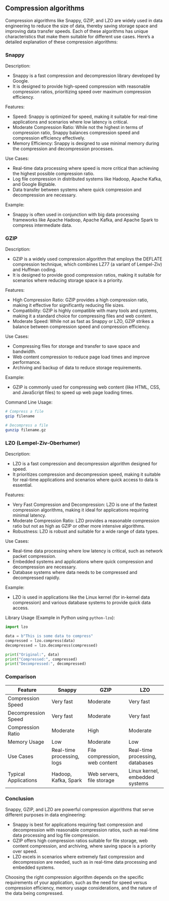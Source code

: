 ## Compression algorithms

Compression algorithms like Snappy, GZIP, and LZO are widely used in data engineering to reduce the size of data, thereby saving storage space and improving data transfer speeds. Each of these algorithms has unique characteristics that make them suitable for different use cases. Here’s a detailed explanation of these compression algorithms:

### Snappy

Description:
- Snappy is a fast compression and decompression library developed by Google.
- It is designed to provide high-speed compression with reasonable compression ratios, prioritizing speed over maximum compression efficiency.

Features:
- Speed: Snappy is optimized for speed, making it suitable for real-time applications and scenarios where low latency is critical.
- Moderate Compression Ratio: While not the highest in terms of compression ratio, Snappy balances compression speed and compression efficiency effectively.
- Memory Efficiency: Snappy is designed to use minimal memory during the compression and decompression processes.

Use Cases:
- Real-time data processing where speed is more critical than achieving the highest possible compression ratio.
- Log file compression in distributed systems like Hadoop, Apache Kafka, and Google Bigtable.
- Data transfer between systems where quick compression and decompression are necessary.

Example:
- Snappy is often used in conjunction with big data processing frameworks like Apache Hadoop, Apache Kafka, and Apache Spark to compress intermediate data.

### GZIP

Description:
- GZIP is a widely used compression algorithm that employs the DEFLATE compression technique, which combines LZ77 (a variant of Lempel-Ziv) and Huffman coding.
- It is designed to provide good compression ratios, making it suitable for scenarios where reducing storage space is a priority.

Features:
- High Compression Ratio: GZIP provides a high compression ratio, making it effective for significantly reducing file sizes.
- Compatibility: GZIP is highly compatible with many tools and systems, making it a standard choice for compressing files and web content.
- Moderate Speed: While not as fast as Snappy or LZO, GZIP strikes a balance between compression speed and compression efficiency.

Use Cases:
- Compressing files for storage and transfer to save space and bandwidth.
- Web content compression to reduce page load times and improve performance.
- Archiving and backup of data to reduce storage requirements.

Example:
- GZIP is commonly used for compressing web content (like HTML, CSS, and JavaScript files) to speed up web page loading times.

Command Line Usage:
```bash
# Compress a file
gzip filename

# Decompress a file
gunzip filename.gz
```

### LZO (Lempel-Ziv-Oberhumer)

Description:
- LZO is a fast compression and decompression algorithm designed for speed.
- It prioritizes compression and decompression speed, making it suitable for real-time applications and scenarios where quick access to data is essential.

Features:
- Very Fast Compression and Decompression: LZO is one of the fastest compression algorithms, making it ideal for applications requiring minimal latency.
- Moderate Compression Ratio: LZO provides a reasonable compression ratio but not as high as GZIP or other more intensive algorithms.
- Robustness: LZO is robust and suitable for a wide range of data types.

Use Cases:
- Real-time data processing where low latency is critical, such as network packet compression.
- Embedded systems and applications where quick compression and decompression are necessary.
- Database systems where data needs to be compressed and decompressed rapidly.

Example:
- LZO is used in applications like the Linux kernel (for in-kernel data compression) and various database systems to provide quick data access.

Library Usage (Example in Python using `python-lzo`):
```python
import lzo

data = b"This is some data to compress"
compressed = lzo.compress(data)
decompressed = lzo.decompress(compressed)

print("Original:", data)
print("Compressed:", compressed)
print("Decompressed:", decompressed)
```

### Comparison

| Feature                    | Snappy                          | GZIP                            | LZO                              |
|----------------------------|---------------------------------|---------------------------------|----------------------------------|
| Compression Speed          | Very fast                       | Moderate                        | Very fast                        |
| Decompression Speed        | Very fast                       | Moderate                        | Very fast                        |
| Compression Ratio          | Moderate                        | High                            | Moderate                         |
| Memory Usage               | Low                             | Moderate                        | Low                              |
| Use Cases                  | Real-time processing, logs      | File compression, web content   | Real-time processing, databases  |
| Typical Applications       | Hadoop, Kafka, Spark            | Web servers, file storage       | Linux kernel, embedded systems   |

### Conclusion

Snappy, GZIP, and LZO are powerful compression algorithms that serve different purposes in data engineering:

- Snappy is best for applications requiring fast compression and decompression with reasonable compression ratios, such as real-time data processing and log file compression.
- GZIP offers high compression ratios suitable for file storage, web content compression, and archiving, where saving space is a priority over speed.
- LZO excels in scenarios where extremely fast compression and decompression are needed, such as in real-time data processing and embedded systems.

Choosing the right compression algorithm depends on the specific requirements of your application, such as the need for speed versus compression efficiency, memory usage considerations, and the nature of the data being compressed.